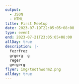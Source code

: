 ```yaml
---
output:
  - JSON
  - HTML
title: First Meetup
date: 2023-07-19T22:05:05+08:00
type: event
end: 2023-07-21T23:05:05+08:00
allDay: true
description: |-
  fezrfrez
  grgerg  g
  reger
  gergerg
flyer: img/toothworm2.png
allday: true
---
```

